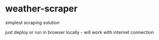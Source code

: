 # weather-scraper

simplest scraping solution

just deploy or run in browser locally - will work with internet connection
